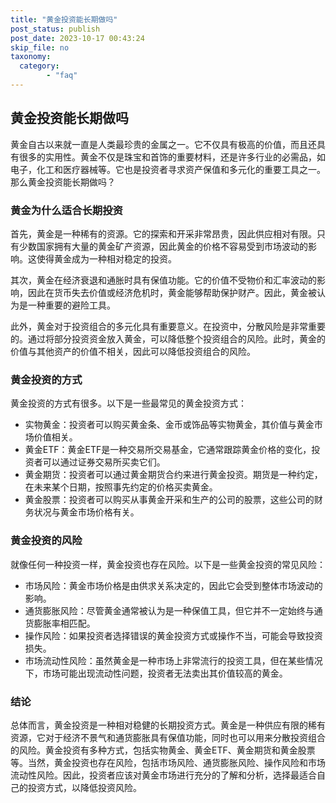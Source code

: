 ```yaml
---
title: "黄金投资能长期做吗"
post_status: publish
post_date: 2023-10-17 00:43:24
skip_file: no
taxonomy:
  category:
        - "faq"
---
```


## 黄金投资能长期做吗

黄金自古以来就一直是人类最珍贵的金属之一。它不仅具有极高的价值，而且还具有很多的实用性。黄金不仅是珠宝和首饰的重要材料，还是许多行业的必需品，如电子，化工和医疗器械等。它也是投资者寻求资产保值和多元化的重要工具之一。那么黄金投资能长期做吗？

### 黄金为什么适合长期投资

首先，黄金是一种稀有的资源。它的探索和开采非常昂贵，因此供应相对有限。只有少数国家拥有大量的黄金矿产资源，因此黄金的价格不容易受到市场波动的影响。这使得黄金成为一种相对稳定的投资。

其次，黄金在经济衰退和通胀时具有保值功能。它的价值不受物价和汇率波动的影响，因此在货币失去价值或经济危机时，黄金能够帮助保护财产。因此，黄金被认为是一种重要的避险工具。

此外，黄金对于投资组合的多元化具有重要意义。在投资中，分散风险是非常重要的。通过将部分投资资金放入黄金，可以降低整个投资组合的风险。此时，黄金的价值与其他资产的价值不相关，因此可以降低投资组合的风险。

### 黄金投资的方式

黄金投资的方式有很多。以下是一些最常见的黄金投资方式：

- 实物黄金：投资者可以购买黄金条、金币或饰品等实物黄金，其价值与黄金市场价值相关。
- 黄金ETF：黄金ETF是一种交易所交易基金，它通常跟踪黄金价格的变化，投资者可以通过证券交易所买卖它们。
- 黄金期货：投资者可以通过黄金期货合约来进行黄金投资。期货是一种约定，在未来某个日期，按照事先约定的价格买卖黄金。
- 黄金股票：投资者可以购买从事黄金开采和生产的公司的股票，这些公司的财务状况与黄金市场价格有关。

### 黄金投资的风险

就像任何一种投资一样，黄金投资也存在风险。以下是一些黄金投资的常见风险：

- 市场风险：黄金市场价格是由供求关系决定的，因此它会受到整体市场波动的影响。
- 通货膨胀风险：尽管黄金通常被认为是一种保值工具，但它并不一定始终与通货膨胀率相匹配。
- 操作风险：如果投资者选择错误的黄金投资方式或操作不当，可能会导致投资损失。
- 市场流动性风险：虽然黄金是一种市场上非常流行的投资工具，但在某些情况下，市场可能出现流动性问题，投资者无法卖出其价值较高的黄金。

### 结论

总体而言，黄金投资是一种相对稳健的长期投资方式。黄金是一种供应有限的稀有资源，它对于经济不景气和通货膨胀具有保值功能，同时也可以用来分散投资组合的风险。黄金投资有多种方式，包括实物黄金、黄金ETF、黄金期货和黄金股票等。当然，黄金投资也存在风险，包括市场风险、通货膨胀风险、操作风险和市场流动性风险。因此，投资者应该对黄金市场进行充分的了解和分析，选择最适合自己的投资方式，以降低投资风险。
